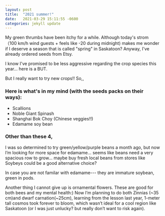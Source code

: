```yaml
---
layout: post
title:  "2021 summer!"
date:   2021-03-29 15:11:55 -0600
categories: jekyll update
---
```


My green thrumbs have been itchy for a while. Although today's strom （100 km/h wind guests + feels like -20 during midnight) makes me wonder if I deserve a season that is called "spring" in Saskatoon? Anyway, I've already ordered seeds from Etsy. 

I know I've promised to be less aggressive regarding the crop species this year... here is a BUT. 

But I really want to try new crops!! So,,

### Here is what's in my mind (with the seeds packs on their ways):

* Scallions
* Noble Giant Spinash
* Shanghai Bok Choy (Chinese veggies!!)
* Edamame soy bean 

### Other than these 4,

I was so determined to try green/yellow/purple beans a month ago, but now I’m looking for more space for edamame… seems like beans need a very spacious row to grow… maybe buy fresh local beans from stores like Soybeys could be a good alternative choice?

In case you are not familar with edamame--- they are immature soybean, green in pods.

Another thing I cannot give up is ornamental flowers. These are good for both bees and my mental health:) Now I’m planning to do both Zinnias (~35 cm)and dwarf carnation(~25cm), learning from the lesson last year, 1-meter tall cosmos took forever to bloom, which wasn’t ideal for a cool region like Saskatoon (or I was just unlucky? but really don’t want to risk again).
